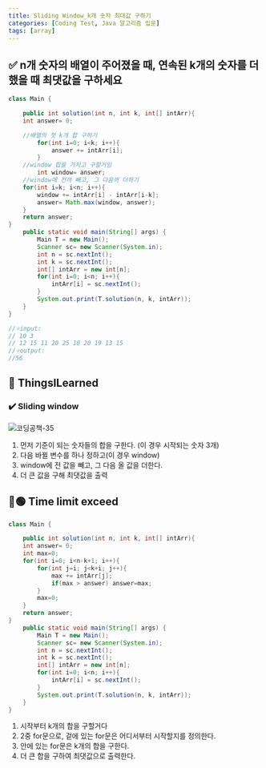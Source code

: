 ```yaml
---
title: Sliding Window_k개 숫자 최대값 구하기
categories: [Coding Test, Java 알고리즘 입문]
tags: [array]
---
```


## ✅ n개 숫자의 배열이 주어졌을 때, 연속된 k개의 숫자를 더했을 때 최댓값을 구하세요

```java
class Main {

    public int solution(int n, int k, int[] intArr){
    int answer= 0;

    //배열의 첫 k개 합 구하기
        for(int i=0; i<k; i++){
            answer += intArr[i];
        }
    //window 합을 가지고 구할거임
        int window= answer;
    //window에 전꺼 빼고, 그 다음꺼 더하기
    for(int i=k; i<n; i++){
        window += intArr[i] - intArr[i-k];
        answer= Math.max(window, answer);
    }
    return answer;
}
    public static void main(String[] args) {
        Main T = new Main();
        Scanner sc= new Scanner(System.in);
        int n = sc.nextInt();
        int k = sc.nextInt();
        int[] intArr = new int[n];
        for(int i=0; i<n; i++){
            intArr[i] = sc.nextInt();
        }
        System.out.print(T.solution(n, k, intArr));
    }
}

//⭐️input:
// 10 3
// 12 15 11 20 25 10 20 19 13 15
//⭐️output:
//56
```

## 🔵 ThingsILearned

### ✔️ Sliding window

![코딩공책-35](https://github.com/soheeparklee/sc_project_carrotMkt_improved/assets/97790983/6d01c28d-89f8-4661-846f-68a8e1fb6ef7)

1. 먼저 기준이 되는 숫자들의 합을 구한다. (이 경우 시작되는 숫자 3개) <br>
2. 다음 바뀔 변수를 하나 정하고(이 경우 window) <br>
3. window에 전 값을 빼고, 그 다음 올 값을 더한다. <br>
4. 더 큰 값을 구해 최댓값을 출력<br>

## 🔴🟢 Time limit exceed

```java
class Main {

    public int solution(int n, int k, int[] intArr){
    int answer= 0;
    int max=0;
    for(int i=0; i<n-k+1; i++){
        for(int j=i; j<k+i; j++){
            max += intArr[j];
            if(max > answer) answer=max;
        }
        max=0;
    }
    return answer;
}
    public static void main(String[] args) {
        Main T = new Main();
        Scanner sc= new Scanner(System.in);
        int n = sc.nextInt();
        int k = sc.nextInt();
        int[] intArr = new int[n];
        for(int i=0; i<n; i++){
            intArr[i] = sc.nextInt();
        }
        System.out.print(T.solution(n, k, intArr));
    }
}

```

1. 시작부터 k개의 합을 구할거다<br>
2. 2중 for문으로, 겉에 있는 for문은 어디서부터 시작할지를 정의한다.<br>
3. 안에 있는 for문은 k개의 합을 구한다.<br>
4. 더 큰 합을 구하여 최댓값으로 출력한다.<br>
